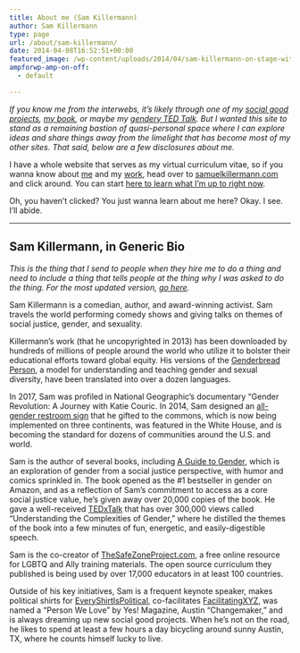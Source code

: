 ```yaml
---
title: About me (Sam Killermann)
author: Sam Killermann
type: page
url: /about/sam-killermann/
date: 2014-04-08T16:52:51+00:00
featured_image: /wp-content/uploads/2014/04/sam-killermann-on-stage-with-students.jpg
ampforwp-amp-on-off:
  - default

---
```

_If you know me from the interwebs, it&#8217;s likely through one of my [social good projects][1], [my book][2], or maybe my [gendery TED Talk][3]. But I wanted this site to stand as a remaining bastion of quasi-personal space where I can explore ideas and share things away from the limelight that has become most of my other sites. That said, below are a few disclosures about me._

I have a whole website that serves as my virtual curriculum vitae, so if you wanna know about [me][4] and my [work][5], head over to [samuelkillermann.com][6] and click around. You can start [here to learn what I&#8217;m up to right now][7].

Oh, you haven&#8217;t clicked? You just wanna learn about me here? Okay. I see. I&#8217;ll abide.

<hr class="wp-block-separator" />

## Sam Killermann, in Generic Bio

_This is the thing that I send to people when they hire me to do a thing and need to include a thing that tells people at the thing why I was asked to do the thing. For the most updated version, [go here][8]._

<p class="has-drop-cap">
  Sam Killermann is a comedian, author, and award-winning activist. Sam travels the world performing comedy shows and giving talks on themes of social justice, gender, and sexuality.
</p>

Killermann’s work (that he uncopyrighted in 2013) has been downloaded by hundreds of millions of people around the world who utilize it to bolster their educational efforts toward global equity. His versions of the [Genderbread Person][9], a model for understanding and teaching gender and sexual diversity, have been translated into over a dozen languages.

In 2017, Sam was profiled in National Geographic’s documentary “Gender Revolution: A Journey with Katie Couric. In 2014, Sam designed an [all-gender restroom sign][10] that he gifted to the commons, which is now being implemented on three continents, was featured in the White House, and is becoming the standard for dozens of communities around the U.S. and world.

Sam is the author of several books, including [A Guide to Gender][11], which is an exploration of gender from a social justice perspective, with humor and comics sprinkled in. The book opened as the #1 bestseller in gender on Amazon, and as a reflection of Sam’s commitment to access as a core social justice value, he’s given away over 20,000 copies of the book. He gave a well-received [TEDxTalk][12] that has over 300,000 views called “Understanding the Complexities of Gender,” where he distilled the themes of the book into a few minutes of fun, energetic, and easily-digestible speech.

Sam is the co-creator of [TheSafeZoneProject.com][13], a free online resource for LGBTQ and Ally training materials. The open source curriculum they published is being used by over 17,000 educators in at least 100 countries.

Outside of his key initiatives, Sam is a frequent keynote speaker, makes political shirts for [EveryShirtIsPolitical][14], co-facilitates [FacilitatingXYZ][15], was named a “Person We Love” by Yes! Magazine, Austin “Changemaker,”  and is always dreaming up new social good projects. When he’s not on the road, he likes to spend at least a few hours a day bicycling around sunny Austin, TX, where he counts himself lucky to live.

 [1]: http://www.samuelkillermann.com
 [2]: http://www.guidetogender.com
 [3]: http://www.youtube.com/watch?v=NRcPXtqdKjE
 [4]: https://samuelkillermann.com/about/
 [5]: https://samuelkillermann.com/work
 [6]: https://samuelkillermann.com
 [7]: https://samuelkillermann.com/now/
 [8]: https://www.samuelkillermann.com/bio/
 [9]: http://itspronouncedmetrosexual.com/2012/03/the-genderbread-person-v2-0/
 [10]: http://itspronouncedmetrosexual.com/2014/07/how-the-gender-neutral-bathroom-sign-i-made-is-being-manufactured-and-donated-to-colleges/
 [11]: http://www.guidetogender.com/
 [12]: http://youtu.be/NRcPXtqdKjE
 [13]: http://thesafezoneproject.com/
 [14]: http://everyshirtispolitical.com/
 [15]: http://facilitating.xyz/